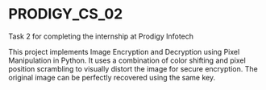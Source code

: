 # PRODIGY_CS_02

Task 2 for completing the internship at Prodigy Infotech

This project implements Image Encryption and Decryption using Pixel Manipulation in Python. It uses a combination of color shifting and pixel position scrambling to visually distort the image for secure encryption. The original image can be perfectly recovered using the same key.
